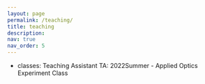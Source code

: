 ```yaml
---
layout: page
permalink: /teaching/
title: teaching
description: 
nav: true
nav_order: 5
---
```


- classes: Teaching Assistant
  TA:  2022Summer - Applied Optics Experiment Class
